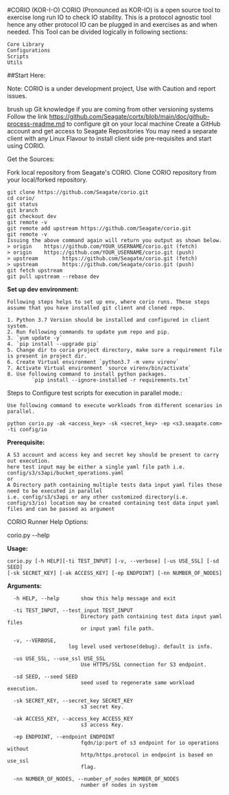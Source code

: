 #CORIO (KOR-I-O)
CORIO (Pronounced as KOR-IO) is a open source tool to exercise long run IO to check IO stability. This is a protocol agnostic tool hence any other protocol IO can be plugged in and exercises as and when needed.
This Tool can be divided logically in following sections:

    Core Library
    Configurations
    Scripts
    Utils
##Start Here:

Note: CORIO is a under development project, Use with Caution and report issues.

brush up Git knowledge if you are coming from other versioning systems
Follow the link <https://github.com/Seagate/cortx/blob/main/doc/github-process-readme.md> to configure git on your local machine
Create a GitHub account and get access to Seagate Repositories
You may need a separate client with any Linux Flavour to install client side pre-requisites and start using CORIO.

Get the Sources:

Fork local repository from Seagate's CORIO. Clone CORIO repository from your local/forked repository.

    git clone https://github.com/Seagate/corio.git
    cd corio/
    git status
    git branch
    git checkout dev
    git remote -v
    git remote add upstream https://github.com/Seagate/corio.git
    git remote -v
    Issuing the above command again will return you output as shown below.
    > origin    https://github.com/YOUR_USERNAME/corio.git (fetch)
    > origin    https://github.com/YOUR_USERNAME/corio.git (push)
    > upstream        https://github.com/Seagate/corio.git (fetch)
    > upstream        https://github.com/Seagate/corio.git (push)
    git fetch upstream
    git pull upstream --rebase dev

**Set up dev environment:**

    Following steps helps to set up env, where corio runs. These steps assume that you have installed git client and cloned repo.

    1. Python 3.7 Version should be installed and configured in client system.
    2. Run following commands to update yum repo and pip.
    3. `yum update -y`
    4. `pip install --upgrade pip`
    5. Change dir to corio project directory, make sure a requirement file is present in project dir.
    6. Create Virtual environment `python3.7 -m venv virenv`
    7. Activate Virtual environment `source virenv/bin/activate`
    8. Use following command to install python packages.
            `pip install --ignore-installed -r requirements.txt`

Steps to Configure test scripts for execution in parallel mode.:

    Use following command to execute workloads from different scenarios in parallel.

    python corio.py -ak <access_key> -sk <secret_key> -ep <s3.seagate.com> -ti config/io

**Prerequisite:** 

    A S3 account and access key and secret key should be present to carry out execution. 
    here test input may be either a single yaml file path i.e. config/s3/s3api/bucket_operations.yaml
    or
    A Directory path containing multiple tests data input yaml files those need to be executed in parallel
    i.e. config/s3/s3api or any other customized directory(i.e. config/s3/io) location may be created containing test data input yaml files and can be passed as argument

CORIO Runner Help Options:

corio.py --help

**Usage:**

    corio.py [-h HELP][-ti TEST_INPUT] [-v, --verbose] [-us USE_SSL] [-sd SEED]
    [-sk SECRET_KEY] [-ak ACCESS_KEY] [-ep ENDPOINT] [-nn NUMBER_OF_NODES]

**Arguments:**

      -h HELP, --help       show this help message and exit

      -ti TEST_INPUT, --test_input TEST_INPUT
                            Directory path containing test data input yaml files
                            or input yaml file path.
    
      -v, --VERBOSE, 
                        log level used verbose(debug). default is info.
    
      -us USE_SSL, --use_ssl USE_SSL
                            Use HTTPS/SSL connection for S3 endpoint.
    
      -sd SEED, --seed SEED
                            seed used to regenerate same workload  execution.
    
      -sk SECRET_KEY, --secret_key SECRET_KEY
                            s3 secret Key.
    
      -ak ACCESS_KEY, --access_key ACCESS_KEY
                            s3 access Key.
    
      -ep ENDPOINT, --endpoint ENDPOINT
                            fqdn/ip:port of s3 endpoint for io operations without
                            http/https.protocol in endpoint is based on use_ssl
                            flag.
    
      -nn NUMBER_OF_NODES, --number_of_nodes NUMBER_OF_NODES
                            number of nodes in system
